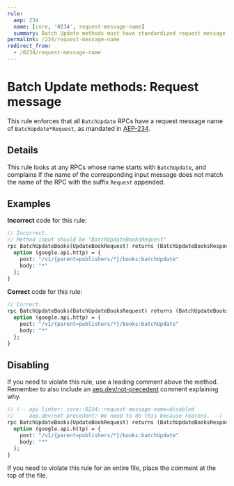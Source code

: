 ```yaml
---
rule:
  aep: 234
  name: [core, '0234', request-message-name]
  summary: Batch Update methods must have standardized request message names.
permalink: /234/request-message-name
redirect_from:
  - /0234/request-message-name
---
```


# Batch Update methods: Request message

This rule enforces that all `BatchUpdate` RPCs have a request message name of
`BatchUpdate*Request`, as mandated in [AEP-234][].

## Details

This rule looks at any RPCs whose name starts with `BatchUpdate`, and
complains if the name of the corresponding input message does not match the
name of the RPC with the suffix `Request` appended.

## Examples

**Incorrect** code for this rule:

```proto
// Incorrect.
// Method input should be "BatchUpdateBooksRequest"
rpc BatchUpdateBooks(UpdateBookRequest) returns (BatchUpdateBooksResponse) {
  option (google.api.http) = {
    post: "/v1/{parent=publishers/*}/books:batchUpdate"
    body: "*"
  };
}
```

**Correct** code for this rule:

```proto
// Correct.
rpc BatchUpdateBooks(BatchUpdateBooksRequest) returns (BatchUpdateBooksResponse) {
  option (google.api.http) = {
    post: "/v1/{parent=publishers/*}/books:batchUpdate"
    body: "*"
  };
}
```

## Disabling

If you need to violate this rule, use a leading comment above the method.
Remember to also include an [aep.dev/not-precedent][] comment explaining why.

```proto
// (-- api-linter: core::0234::request-message-name=disabled
//     aep.dev/not-precedent: We need to do this because reasons. --)
rpc BatchUpdateBooks(UpdateBookRequest) returns (BatchUpdateBooksResponse) {
  option (google.api.http) = {
    post: "/v1/{parent=publishers/*}/books:batchUpdate"
    body: "*"
  };
}
```

If you need to violate this rule for an entire file, place the comment at the
top of the file.

[aep-234]: https://aep.dev/234
[aep.dev/not-precedent]: https://aep.dev/not-precedent
